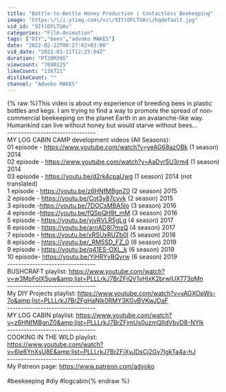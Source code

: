 ```yaml
---
title: "Bottle-to-Bottle Honey Production | Contactless Beekeeping"
image: "https:\/\/i.ytimg.com\/vi\/9ItlOFLTUAs\/hqdefault.jpg"
vid_id: "9ItlOFLTUAs"
categories: "Film-Animation"
tags: ["DIY","bees","advoko MAKES"]
date: "2022-02-22T00:27:02+03:00"
vid_date: "2022-01-11T12:25:04Z"
duration: "PT30M39S"
viewcount: "7890125"
likeCount: "116721"
dislikeCount: ""
channel: "Advoko MAKES"
---
```

{% raw %}This video is about my experience of breeding bees in plastic bottles and kegs. I am trying to find a way to promote the spread of non-commercial beekeeping on the planet Earth in an avalanche-like way. Humankind can live without honey but would starve without bees... <br />--------------------------------<br />MY LOG CABIN CAMP development videos (All Seasons):<br />01 episode - <a rel="nofollow" target="blank" href="https://www.youtube.com/watch?v=yeAG68azOBk">https://www.youtube.com/watch?v=yeAG68azOBk</a> (1 season)  2014<br />02 episode  - <a rel="nofollow" target="blank" href="https://www.youtube.com/watch?v=AaDvr5U3rm4">https://www.youtube.com/watch?v=AaDvr5U3rm4</a> (1 season)  2014<br />03 episode  - <a rel="nofollow" target="blank" href="https://youtu.be/d2rk4cpaUwg">https://youtu.be/d2rk4cpaUwg</a> (1 season)  2014 (not translated)<br />1 episode  - <a rel="nofollow" target="blank" href="https://youtu.be/z6HNfMBgnZ0">https://youtu.be/z6HNfMBgnZ0</a> (2 season)  2015 <br />2 episode  - <a rel="nofollow" target="blank" href="https://youtu.be/Cot3y87cvvk">https://youtu.be/Cot3y87cvvk</a> (2 season) 2015 <br />3 episode  -<a rel="nofollow" target="blank" href="https://youtu.be/7DOCsMBA5lo">https://youtu.be/7DOCsMBA5lo</a> (3 season) 2016<br />4 episode  -<a rel="nofollow" target="blank" href="https://youtu.be/fQSpQH9t_mM">https://youtu.be/fQSpQH9t_mM</a> (3 season) 2016<br />5 episode  - <a rel="nofollow" target="blank" href="https://youtu.be/yjvRVLR5gLg">https://youtu.be/yjvRVLR5gLg</a> (4 season) 2017  <br />6 episode  -  <a rel="nofollow" target="blank" href="https://youtu.be/arnAD8I7msQ">https://youtu.be/arnAD8I7msQ</a> (4 season) 2017   <br />7 episode  - <a rel="nofollow" target="blank" href="https://youtu.be/xRSUxRUZb0I">https://youtu.be/xRSUxRUZb0I</a> (5 season) 2018     <br />8 episode  - <a rel="nofollow" target="blank" href="https://youtu.be/_RM5SD_FZ_0">https://youtu.be/_RM5SD_FZ_0</a> (6 season) 2019 <br />9 episode  - <a rel="nofollow" target="blank" href="https://youtu.be/q41ES-OXL_k">https://youtu.be/q41ES-OXL_k</a> (6 season) 2019<br />10 episode- <a rel="nofollow" target="blank" href="https://youtu.be/YiHRYyBQyrw">https://youtu.be/YiHRYyBQyrw</a> (6 season) 2019<br />--------------------------------<br />BUSHCRAFT playlist: <a rel="nofollow" target="blank" href="https://www.youtube.com/watch?v=w3MpFoIX5uw&amp;list=PLLLrkJ7BrZFiQV1vHlxK2brwIUXT73qMn">https://www.youtube.com/watch?v=w3MpFoIX5uw&amp;list=PLLLrkJ7BrZFiQV1vHlxK2brwIUXT73qMn</a><br />--------------------------------<br />My DIY Projects playlist: <a rel="nofollow" target="blank" href="https://www.youtube.com/watch?v=vAGXOpWs-7o&amp;list=PLLLrkJ7BrZFgHaNIk0RMY3KGvBVKwJDaF">https://www.youtube.com/watch?v=vAGXOpWs-7o&amp;list=PLLLrkJ7BrZFgHaNIk0RMY3KGvBVKwJDaF</a><br />--------------------------------<br />MY LOG CABIN playlist: <a rel="nofollow" target="blank" href="https://www.youtube.com/watch?v=z6HNfMBgnZ0&amp;list=PLLLrkJ7BrZFjmUs0uzmQIIdVbvD8-NYlk">https://www.youtube.com/watch?v=z6HNfMBgnZ0&amp;list=PLLLrkJ7BrZFjmUs0uzmQIIdVbvD8-NYlk</a><br />--------------------------------<br />COOKING IN THE WILD playlist:<br /><a rel="nofollow" target="blank" href="https://www.youtube.com/watch?v=6Ie6YnXsU8E&amp;list=PLLLrkJ7BrZFjXyJDsCj2Gv7IgkTa4a-hJ">https://www.youtube.com/watch?v=6Ie6YnXsU8E&amp;list=PLLLrkJ7BrZFjXyJDsCj2Gv7IgkTa4a-hJ</a><br />--------------------------------<br />My Patreon page: <a rel="nofollow" target="blank" href="https://www.patreon.com/advoko">https://www.patreon.com/advoko</a><br /><br />#beekeeping #diy #logcabin{% endraw %}
